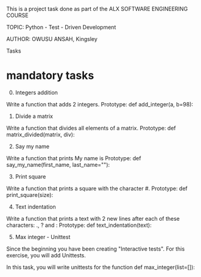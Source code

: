 This is a project task done as part of the ALX SOFTWARE ENGINEERING COURSE

TOPIC: Python - Test - Driven Development

AUTHOR: OWUSU ANSAH, Kingsley

Tasks

# mandatory tasks

0. Integers addition

Write a function that adds 2 integers.
Prototype: def add_integer(a, b=98):

1. Divide a matrix

Write a function that divides all elements of a matrix.
Prototype: def matrix_divided(matrix, div):

2. Say my name

Write a function that prints My name is <first name> <last name>
Prototype: def say_my_name(first_name, last_name=""):

3. Print square

Write a function that prints a square with the character #.
Prototype: def print_square(size):

4. Text indentation

Write a function that prints a text with 2 new lines after each of these characters: ., ? and :
Prototype: def text_indentation(text):

5. Max integer - Unittest

Since the beginning you have been creating "Interactive tests". For this exercise, you will add Unittests.

In this task, you will write unittests for the function def max_integer(list=[]):


